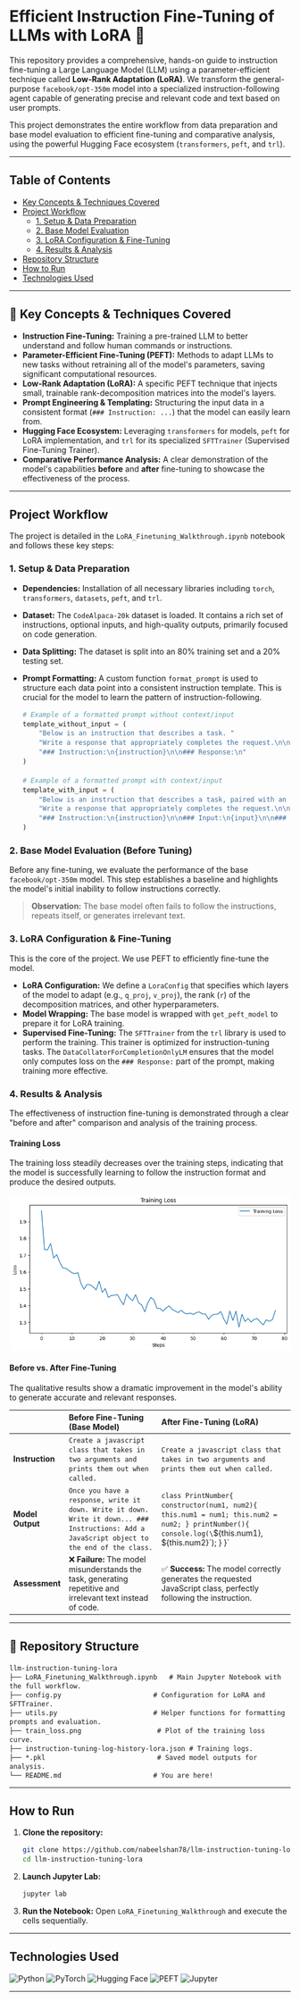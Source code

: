 # **Efficient Instruction Fine-Tuning of LLMs with LoRA** 🚀

This repository provides a comprehensive, hands-on guide to instruction fine-tuning a Large Language Model (LLM) using a parameter-efficient technique called **Low-Rank Adaptation (LoRA)**. We transform the general-purpose `facebook/opt-350m` model into a specialized instruction-following agent capable of generating precise and relevant code and text based on user prompts.

This project demonstrates the entire workflow from data preparation and base model evaluation to efficient fine-tuning and comparative analysis, using the powerful Hugging Face ecosystem (`transformers`, `peft`, and `trl`).

---

## Table of Contents
- [Key Concepts & Techniques Covered](#-key-concepts--techniques-covered)
- [Project Workflow](#project-workflow)
  - [1. Setup & Data Preparation](#1-setup--data-preparation)
  - [2. Base Model Evaluation](#2-base-model-evaluation-before-tuning)
  - [3. LoRA Configuration & Fine-Tuning](#3-lora-configuration--fine-tuning)
  - [4. Results & Analysis](#4-results--analysis)
- [Repository Structure](#-repository-structure)
- [How to Run](#how-to-run)
- [Technologies Used](#technologies-used)

---


## 🎯 Key Concepts & Techniques Covered

-   **Instruction Fine-Tuning:** Training a pre-trained LLM to better understand and follow human commands or instructions.
-   **Parameter-Efficient Fine-Tuning (PEFT):** Methods to adapt LLMs to new tasks without retraining all of the model's parameters, saving significant computational resources.
-   **Low-Rank Adaptation (LoRA):** A specific PEFT technique that injects small, trainable rank-decomposition matrices into the model's layers.
-   **Prompt Engineering & Templating:** Structuring the input data in a consistent format (`### Instruction: ...`) that the model can easily learn from.
-   **Hugging Face Ecosystem:** Leveraging `transformers` for models, `peft` for LoRA implementation, and `trl` for its specialized `SFTTrainer` (Supervised Fine-Tuning Trainer).
-   **Comparative Performance Analysis:** A clear demonstration of the model's capabilities **before** and **after** fine-tuning to showcase the effectiveness of the process.

---

##  Project Workflow

The project is detailed in the `LoRA_Finetuning_Walkthrough.ipynb` notebook and follows these key steps:

### 1. Setup & Data Preparation

-   **Dependencies:** Installation of all necessary libraries including `torch`, `transformers`, `datasets`, `peft`, and `trl`.
-   **Dataset:** The `CodeAlpaca-20k` dataset is loaded. It contains a rich set of instructions, optional inputs, and high-quality outputs, primarily focused on code generation.
-   **Data Splitting:** The dataset is split into an 80% training set and a 20% testing set.
-   **Prompt Formatting:** A custom function `format_prompt` is used to structure each data point into a consistent instruction template. This is crucial for the model to learn the pattern of instruction-following.

    ```python
    # Example of a formatted prompt without context/input
    template_without_input = (
        "Below is an instruction that describes a task. "
        "Write a response that appropriately completes the request.\n\n"
        "### Instruction:\n{instruction}\n\n### Response:\n"
    )

    # Example of a formatted prompt with context/input
    template_with_input = (
        "Below is an instruction that describes a task, paired with an input that provides further context. "
        "Write a response that appropriately completes the request.\n\n"
        "### Instruction:\n{instruction}\n\n### Input:\n{input}\n\n### Response:\n"
    )
    ```

### 2. Base Model Evaluation (Before Tuning)

Before any fine-tuning, we evaluate the performance of the base `facebook/opt-350m` model. This step establishes a baseline and highlights the model's initial inability to follow instructions correctly.

> **Observation:** The base model often fails to follow the instructions, repeats itself, or generates irrelevant text.

### 3. LoRA Configuration & Fine-Tuning

This is the core of the project. We use PEFT to efficiently fine-tune the model.

-   **LoRA Configuration:** We define a `LoraConfig` that specifies which layers of the model to adapt (e.g., `q_proj`, `v_proj`), the rank (`r`) of the decomposition matrices, and other hyperparameters.
-   **Model Wrapping:** The base model is wrapped with `get_peft_model` to prepare it for LoRA training.
-   **Supervised Fine-Tuning:** The `SFTTrainer` from the `trl` library is used to perform the training. This trainer is optimized for instruction-tuning tasks. The `DataCollatorForCompletionOnlyLM` ensures that the model only computes loss on the `### Response:` part of the prompt, making training more effective.

### 4. Results & Analysis

The effectiveness of instruction fine-tuning is demonstrated through a clear "before and after" comparison and analysis of the training process.

#### Training Loss

The training loss steadily decreases over the training steps, indicating that the model is successfully learning to follow the instruction format and produce the desired outputs.

![Training Loss Curve](train_loss.png)

#### Before vs. After Fine-Tuning

The qualitative results show a dramatic improvement in the model's ability to generate accurate and relevant responses.

| | Before Fine-Tuning (Base Model) | After Fine-Tuning (LoRA) |
| :---------------- | :----------------------------------------------------------------------------------------------------------------------------------- | :---------------------------------------------------------------------------------------------------------------------------------------------------- |
| **Instruction** | `Create a javascript class that takes in two arguments and prints them out when called.` | `Create a javascript class that takes in two arguments and prints them out when called.` |
| **Model Output** | `Once you have a response, write it down. Write it down. Write it down... ### Instructions: Add a JavaScript object to the end of the class.` | `class PrintNumber{ constructor(num1, num2){ this.num1 = num1; this.num2 = num2; } printNumber(){ console.log(\`${this.num1}, ${this.num2}\`); } }` |
| **Assessment** | ❌ **Failure:** The model misunderstands the task, generating repetitive and irrelevant text instead of code. | ✅ **Success:** The model correctly generates the requested JavaScript class, perfectly following the instruction. |

---

## 📂 Repository Structure
```
llm-instruction-tuning-lora
├── LoRA_Finetuning_Walkthrough.ipynb   # Main Jupyter Notebook with the full workflow.
├── config.py                       # Configuration for LoRA and SFTTrainer.
├── utils.py                        # Helper functions for formatting prompts and evaluation.
├── train_loss.png                   # Plot of the training loss curve.
├── instruction-tuning-log-history-lora.json # Training logs.
├── *.pkl                            # Saved model outputs for analysis.
└── README.md                       # You are here!
```

---

## How to Run

1.  **Clone the repository:**
    ```bash
    git clone https://github.com/nabeelshan78/llm-instruction-tuning-lora.git
    cd llm-instruction-tuning-lora
    ```

2.  **Launch Jupyter Lab:**
    ```bash
    jupyter lab
    ```

4.  **Run the Notebook:**
    Open `LoRA_Finetuning_Walkthrough` and execute the cells sequentially.

---

## Technologies Used

![Python](https://img.shields.io/badge/Python-3.8%2B-blue.svg?style=for-the-badge&logo=python)
![PyTorch](https://img.shields.io/badge/PyTorch-2.0%2B-ee4c2c.svg?style=for-the-badge&logo=pytorch)
![Hugging Face](https://img.shields.io/badge/%F0%9F%A4%97%20Hugging%20Face-Transformers-yellow.svg?style=for-the-badge)
![PEFT](https://img.shields.io/badge/PEFT-LoRA-orange.svg?style=for-the-badge)
![Jupyter](https://img.shields.io/badge/Jupyter-Lab-f37626.svg?style=for-the-badge&logo=jupyter)

---
